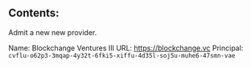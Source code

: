 ## Contents:

Admit a new new provider.

Name: Blockchange Ventures III
URL: https://blockchange.vc
Principal: `cvflu-o62p3-3mqap-4y32t-6fki5-xiffu-4d35l-soj5u-muhe6-47smn-vae`

